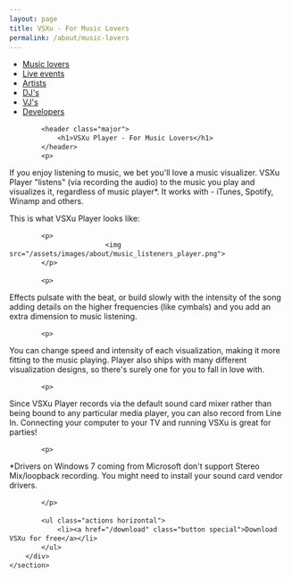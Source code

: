```yaml
---
layout: page
title: VSXu - For Music Lovers
permalink: /about/music-lovers
---
```

<div id="main" class="alt">
    <section id="one">
        <div class="inner">
            <ul class="actions horizontal">
                <li><a href="/about/music-lovers" class="button special">Music lovers</a></li>
                <li><a href="/about/live-events" class="button">Live events</a></li>
                <li><a href="/about/artists" class="button">Artists</a></li>
                <li><a href="/about/djs" class="button">DJ's</a></li>
                <li><a href="/about/vjs" class="button">VJ's</a></li>
                <li><a href="/about/developers" class="button">Developers</a></li>
            </ul>

            <header class="major">
                <h1>VSXu Player - For Music Lovers</h1>
            </header>
            <p>
If you enjoy listening to music, we bet you'll love a music visualizer. VSXu Player "listens" (via recording the audio) to the music you play and visualizes it, regardless of music player*.
It works with - iTunes, Spotify,  Winamp and others.
</p>

<p>
This is what VSXu Player looks like:
</p>
            
            <p>
                            <img src="/assets/images/about/music_listeners_player.png">
            </p>
            
            <p>
Effects pulsate with the beat, or build slowly with the intensity of the song adding details on the higher frequencies (like cymbals) and you add an extra dimension to music listening.
            </p>
            
            <p>

You can change speed and intensity of each visualization, making it more fitting to the music playing. Player also ships with many different visualization designs, so there's surely one for you to fall in love with.
            </p>
            
            <p>

Since VSXu Player records via the default sound card mixer rather than being bound to any particular media player, you can also record from Line In. Connecting your computer to your TV and running VSXu is great for parties!
            </p>
            
            <p>

*Drivers on Windows 7 coming from Microsoft don't support Stereo Mix/loopback recording. You might need to install your sound card vendor drivers.

            </p>
            
            <ul class="actions horizontal">
                <li><a href="/download" class="button special">Download VSXu for free</a></li>
            </ul>
        </div>
    </section>
</div>
